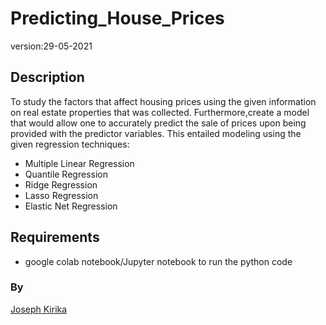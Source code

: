 # Predicting_House_Prices
version:29-05-2021
## Description
To study the factors that affect housing prices using the given information on real estate properties that was collected.
Furthermore,create a model that would allow one to accurately predict the sale of prices upon being provided with the predictor variables. 
This entailed modeling using the given regression techniques:
* Multiple Linear Regression
* Quantile Regression
* Ridge Regression
* Lasso Regression
* Elastic Net Regression

## Requirements
* google colab notebook/Jupyter notebook to run the python code

### By
[Joseph Kirika](josephkirika31@gmail.com)

